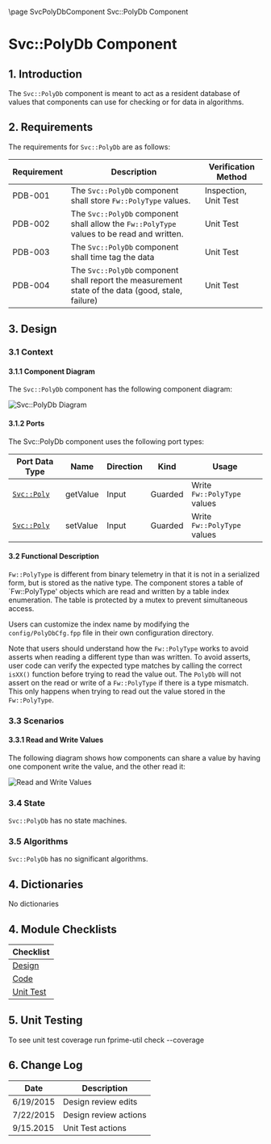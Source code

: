 \page SvcPolyDbComponent Svc::PolyDb Component
# Svc::PolyDb Component

## 1. Introduction

The `Svc::PolyDb` component is meant to act as a resident database of values that components can use for checking or for data in algorithms. 

## 2. Requirements

The requirements for `Svc::PolyDb` are as follows:

Requirement | Description | Verification Method
----------- | ----------- | -------------------
PDB-001 | The `Svc::PolyDb` component shall store `Fw::PolyType` values. | Inspection, Unit Test
PDB-002 | The `Svc::PolyDb` component shall allow the `Fw::PolyType` values to be read and written. | Unit Test 
PDB-003 | The `Svc::PolyDb` component shall time tag the data | Unit Test 
PDB-004 | The `Svc::PolyDb` component shall report the measurement state of the data (good, stale, failure) | Unit Test 

## 3. Design

### 3.1 Context

#### 3.1.1 Component Diagram

The `Svc::PolyDb` component has the following component diagram:

![`Svc::PolyDb` Diagram](img/PolyDbBDD.jpg "Svc::PolyDb")

#### 3.1.2 Ports

The Svc::PolyDb component uses the following port types:

Port Data Type | Name | Direction | Kind | Usage
-------------- | ---- | --------- | ---- | -----
[`Svc::Poly`](../../PolyIf/docs/sdd.md) | getValue | Input | Guarded | Write `Fw::PolyType` values
[`Svc::Poly`](../../PolyIf/docs/sdd.md) | setValue | Input | Guarded | Write `Fw::PolyType` values

#### 3.2 Functional Description

`Fw::PolyType` is different from binary telemetry in that it is not in a serialized form, but is stored as the native type.
The component stores a table of `Fw::PolyType' objects which are read and written by a table index enumeration. 
The table is protected by a mutex to prevent simultaneous access.

Users can customize the index name by modifying the `config/PolyDbCfg.fpp` file in their own configuration directory.

Note that users should understand how the `Fw::PolyType` works to avoid asserts when reading a different type than was written. To avoid asserts, user code can verify the expected type matches by calling the correct `isXX()` function before trying to read the value out. The `PolyDb` will not assert on the read or write of a `Fw::PolyType` if there is a type mismatch. This only happens when trying to read out the value stored in the `Fw::PolyType`.

### 3.3 Scenarios

#### 3.3.1 Read and Write Values

The following diagram shows how components can share a value by having one component write the value, and the other read it:

![Read and Write Values](img/PolyDbReadWriteScenario.jpg) 

### 3.4 State

`Svc::PolyDb` has no state machines.

### 3.5 Algorithms

`Svc::PolyDb` has no significant algorithms.

## 4. Dictionaries

No dictionaries

## 4. Module Checklists

Checklist |
-------- |
[Design](Checklist_Design.xlsx) |
[Code](Checklist_Code.xlsx) |
[Unit Test](Checklist_Unit_Test.xls) |

## 5. Unit Testing

To see unit test coverage run fprime-util check --coverage

## 6. Change Log

Date | Description
---- | -----------
6/19/2015 | Design review edits
7/22/2015 | Design review actions 
9/15.2015 | Unit Test actions




